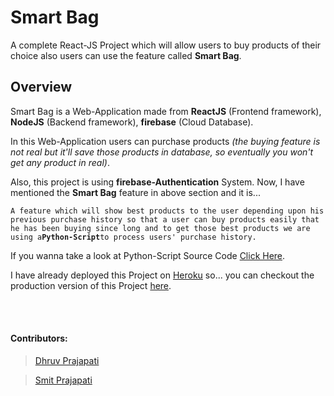# Smart Bag

A complete React-JS Project which will allow users to buy products of their choice also users can use the feature called **Smart Bag**.

## Overview

Smart Bag is a Web-Application made from **ReactJS** (Frontend framework), **NodeJS** (Backend framework), **firebase** (Cloud Database).

In this Web-Application users can purchase products *(the buying feature is not real but it'll save those products in database, so eventually you won't get any product in real)*.

Also, this project is using **firebase-Authentication** System. Now, I have mentioned the **Smart Bag** feature in above section and it is...

`
A feature which will show best products to the user depending upon his previous purchase history so that a user can buy products easily that he has been buying since long and to get those best products we are using a `**`Python-Script`**` to process users' purchase history.
`

If you wanna take a look at Python-Script Source Code [Click Here](https://github.com/smit977/Smart-Bag).


I have already deployed this Project on [Heroku](https://heroku.com) so...
you can checkout the production version of this Project [here](https://smart-bag-rest-api.herokuapp.com).

<br>
<br>

#### Contributors:

> [Dhruv Prajapati](https://github.com/DGamer007)

> [Smit Prajapati](https://github.com/smit977)